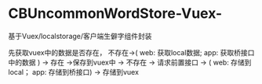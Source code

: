 # CBUncommonWordStore-Vuex-
基于Vuex/localstorage/客户端生僻字组件封装

先获取vuex中的数据是否存在，
不存在->( web: 获取local数据; app: 获取桥接口中的数据 )
-> 存在 
->保存到vuex中 
-> 不存在 
-> 请求前置接口 
-> ( web: 存储到local； app: 存储到桥接口) 
-> 存储到vuex
